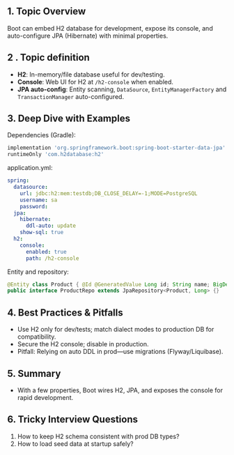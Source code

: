 ## 1. Topic Overview

Boot can embed H2 database for development, expose its console, and auto-configure JPA (Hibernate) with minimal properties.

## 2 . Topic definition

- **H2**: In-memory/file database useful for dev/testing.
- **Console**: Web UI for H2 at `/h2-console` when enabled.
- **JPA auto-config**: Entity scanning, `DataSource`, `EntityManagerFactory` and `TransactionManager` auto-configured.

## 3. Deep Dive with Examples

Dependencies (Gradle):
```groovy
implementation 'org.springframework.boot:spring-boot-starter-data-jpa'
runtimeOnly 'com.h2database:h2'
```

application.yml:
```yaml
spring:
  datasource:
    url: jdbc:h2:mem:testdb;DB_CLOSE_DELAY=-1;MODE=PostgreSQL
    username: sa
    password: 
  jpa:
    hibernate:
      ddl-auto: update
    show-sql: true
  h2:
    console:
      enabled: true
      path: /h2-console
```

Entity and repository:
```java
@Entity class Product { @Id @GeneratedValue Long id; String name; BigDecimal price; }
public interface ProductRepo extends JpaRepository<Product, Long> {}
```

## 4. Best Practices & Pitfalls

- Use H2 only for dev/tests; match dialect modes to production DB for compatibility.
- Secure the H2 console; disable in production.
- Pitfall: Relying on auto DDL in prod—use migrations (Flyway/Liquibase).

## 5. Summary

- With a few properties, Boot wires H2, JPA, and exposes the console for rapid development.

## 6. Tricky Interview Questions

1) How to keep H2 schema consistent with prod DB types?
2) How to load seed data at startup safely?

